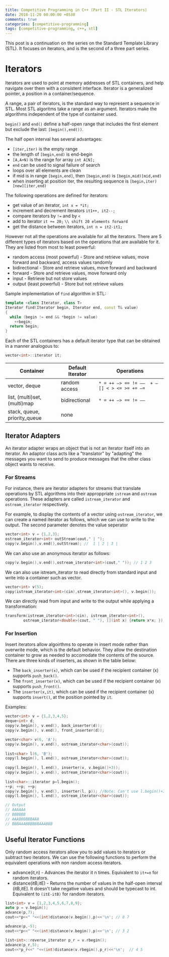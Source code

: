 ```yaml
---
title: Competitive Programming in C++ (Part II - STL Iterators)
date: 2018-11-20 00:00:00 +0530
comments: true
categories: [competitive-programming]
tags: [competitive-programming, c++, stl]
---
```


This post is a continuation on the series on the Standard Template Library (STL). It focuses on iterators, and is the second of a three part series.

<!--more-->

# Iterators
Iterators are used to point at memory addresses of STL containers, and help navigate over them with a consistent interface. Iterator is a generalized pointer, a position in a container/sequence.

A range, a pair of iterators, is the standard way to represent a sequence in STL. Most STL algoritms take a range as an argument. Iterators make the algorithms independent of the type of container used.

`begin()` and `end()` define a half-open range that includes the first element but exclude the last: `[begin(),end())`.

The half open interval has several advantages:
* `[iter,iter)` is the empty range
* the length of `[begin,end)` is end-begin
* `[A,A+N)` is the range for array `int A[N];`
* `end` can be used to signal failure of search
* loops over all elements are clean
* if mid is in range `[begin,end]`, then `[begin,end)` is `[begin,mid)[mid,end)`
* when inserting at position iter, the resulting sequence is `[begin,iter)[new][iter,end)`

The following operations are defined for iterators:
* get value of an iterator, `int x = *it;`
* increment and decrement iterators `it1++, it2--;`
* compare iterators by `!=` and by `<`
* add to iterator `it += 20;` `\\ shift 20 elements forward`
* get the distance between iterators, `int n = it2-it1;`

However not all the operations are available for all the iterators. There are 5 different types of iterators based on the operations that are available for it. They are listed from most to least powerful:
* random access (most powerful) - Store and retrieve values, move forward and backward, access values randomly
* bidirectional	- Store and retrieve values, move forward and backward
* forward - Store and retrieve values, move forward only
* input	- Retrieve but not store values
* output (least powerful) - Store but not retrieve values

Sample implementation of `find` algorithm in STL:
```cpp
template <class Iterator, class T>
Iterator find(Iterator begin, Iterator end, const T& value)
{
  while (begin != end && *begin != value)
    ++begin;
  return begin;
}
```
Each of the STL containers has a default iterator type that can be obtained in a manner analogous to:
```cpp
vector<int>::iterator it;
```

| Container | Default Iterator |Operations|
| -------- | -------- |-------- |
| vector, deque | random access |`* = ++ –> == != ––  + – [] < > <= >= += –=`|
| list, (multi)set, (multi)map | bidirectional | `* = ++ –> == != ––` |
| stack, queue, priority_queue | none |  |

## Iterator Adapters

An iterator adapter wraps an object that is not an iterator itself into an iterator. An adaptor class acts like a "translator" by "adapting" the messages you want to send to produce messages that the other class object wants to receive.

### For Streams

For instance, there are iterator adapters for streams that translate operations by STL algorithms into their approppriate `istream` and `ostream` operations. These adapters are called `istream_iterator` and `ostream_iterator` respectively.

For example, to display the contents of a vector using `ostream_iterator`, we can create a named iterator as follows, which we can use to write to the output. The second parameter denotes the value seperator

```cpp
vector<int> v = {1,2,3};
ostream_iterator<int> outStream(cout," | ");
copy(v.begin(),v.end(),outStream); //  1 | 2 | 3 | 
```

We can also use an anonymous iterator as follows:
```cpp
copy(v.begin(),v.end(),ostream_iterator<int>(cout," ")); // 1 2 3 
```
We can also use istream_iterator to read directly from standard input and write into a container such as vector.
```cpp
vector<int> v(5);
copy(istream_iterator<int>(cin),stream_iterator<int>(), v.begin());
```

We can directly read from input and write to the output while applying a transformation:
```cpp
transform(istream_iterator<int>(cin), istream_iterator<int>(),
        ostream_iterator<double>(cout, " "), [](int x) {return x*x; });
```
### For Insertion
Insert iterators allow algoirthms to operate in insert mode rather than overwrite mode, which is the default behavior. They allow the destination container to grow as needed to accomodate the contents of the source. There are three kinds of inserters, as shown in the table below:

* The `back_inserter(x)`, which can be used if the recipient container (x) supports `push_back()`.
* The `front_inserter(x)`, which can be used if the recipient container (x) supports `push_front()`.
* The `inserter(x,it)`, which can be used if the recipient container (x) supports `insert()`, at the position pointed by `it`.

Examples:
```cpp
vector<int> v = {1,2,3,4,5};
deque<int> d;
copy(v.begin(), v.end(), back_inserter(d));
copy(v.begin(), v.end(), front_inserter(d));
```
```cpp
vector<char> v(6, 'A');
copy(v.begin(), v.end(), ostream_iterator<char>(cout));
    
list<char> l(6, 'B');
copy(l.begin(), l.end(), ostream_iterator<char>(cout));
    
copy(l.begin(), l.end(), inserter(v, v.begin()+3));
copy(v.begin(), v.end(), ostream_iterator<char>(cout));
    
list<char>::iterator p=l.begin();
++p; ++p; ++p;
copy(v.begin(), v.end(), inserter(l, p)); //Note: Can't use l.begin()+3 here
copy(l.begin(), l.end(), ostream_iterator<char>(cout));

// Output
// AAAAAA
// BBBBBB
// AAABBBBBBAAA
// BBBAAABBBBBBAAABBB
```

## Useful Iterator Functions
Only random access iterators allow you to add values to iterators or subtract two iterators. We can use the following functions to perform the equivalent operations with non random access iterators.

* advance(it,n) - Advances the iterator it n times. Equivalent to `it+=n` for random iterators.
* distance(itB,itE) - Returns the number of values in the half-open interval (itB,itE]. It doesn't take negative values and should be typecast to int. Equivalent to `(itE-itB)` for random iterators.

```cpp
list<int> v = {1,2,3,4,5,6,7,8,9};
auto p = v.begin();
advance(p,7);
cout<<*p<<" "<<(int)distance(v.begin(),p)<<'\n'; // 8 7

advance(p,-5);
cout<<*p<<" "<<(int)distance(v.begin(),p)<<'\n'; // 3 2 

list<int>::reverse_iterator p_r = v.rbegin();
advance(p_r,5);
cout<<*p_r<<" "<<(int)distance(v.rbegin(),p_r)<<'\n';  // 4 5
```

